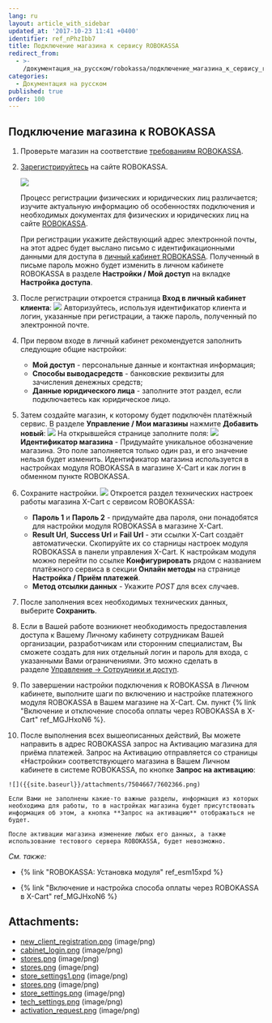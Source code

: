 ```yaml
---
lang: ru
layout: article_with_sidebar
updated_at: '2017-10-23 11:41 +0400'
identifier: ref_nPhzIbb7
title: Подключение магазина к сервису ROBOKASSA
redirect_from:
  - >-
    /документация_на_русском/robokassa/подключение_магазина_к_сервису_robokassa.html
categories:
  - Документация на русском
published: true
order: 100
---
```



## Подключение магазина к ROBOKASSA

1.  Проверьте магазин на соответствие [требованиям ROBOKASSA](https://www.robokassa.ru/ru/Requirements.aspx "Подключение магазина к сервису ROBOKASSA"). 
2.  [Зарегистрируйтесь](https://partner.robokassa.ru/Reg/Register?culture=ru) на сайте ROBOKASSA.

    ![]({{site.baseurl}}/attachments/7504667/7602358.png)

    
    Процесс регистрации физических и юридических лиц различается; изучите актуальную информацию об особенностях подключения и необходимых документах для физических и юридических лиц на сайте [ROBOKASSA](https://www.robokassa.ru/ru/Contract.aspx "Подключение магазина к сервису ROBOKASSA").
    
       
      При регистрации укажите действующий адрес электронной почты, на этот адрес будет выслано письмо c идентификационными данными для доступа в [личный кабинет ROBOKASSA](https://partner.robokassa.ru/Home/Index "Подключение магазина к сервису ROBOKASSA"). Полученный в письме пароль можно будет изменить в личном кабинете ROBOKASSA в разделе **Настройки / Мой доступ** на вкладке **Настройка доступа**.

3.  После регистрации откроется страница **Вход в личный кабинет клиента**:
    ![]({{site.baseurl}}/attachments/7504667/7602359.png)
    Авторизуйтесь, используя идентификатор клиента и логин, указанные при регистрации, а также пароль, полученный по электронной почте.
4.  При первом входе в личный кабинет рекомендуется заполнить следующие общие настройки:

    *   **Мой доступ** - персональные данные и контактная информация;
    *   **Способы выводасредств** - банковские реквизиты для зачисления денежных средств;
    *   **Данные юридического лица** - заполните этот раздел, если подключаетесь как юридическое лицо.
5.  Затем создайте магазин, к которому будет подключён платёжный сервис. В разделе **Управление / Мои магазины** нажмите **Добавить новый**:
    ![]({{site.baseurl}}/attachments/7504667/7602360.png)
    На открывшейся странице заполните поля:
    ![]({{site.baseurl}}/attachments/7504667/7602364.png)
    **Идентификатор магазина** - Придумайте уникальное обозначение магазина. Это поле заполняется только один раз, и его значение нельзя будет изменить. Идентификатор магазина используется в настройках модуля ROBOKASSA в магазине X-Cart и как логин в обменном пункте ROBOKASSA.
6.  Сохраните настройки.
    ![]({{site.baseurl}}/attachments/7504667/7602365.png)
    Откроется раздел технических настроек работы магазина X-Cart с сервисом ROBOKASSA: 
    *   **Пароль 1** и **Пароль 2** - придумайте два пароля, они понадобятся для настройки модуля ROBOKASSA в магазине X-Cart.
    *   **Result Url**, **Success Url** и **Fail Url** - эти ссылки X-Cart создаёт автоматически. Скопируйте их со старницы настроек модуля ROBOKASSA в панели управления X-Cart. К настройкам модуля можно перейти по ссылке **Конфигурировать** рядом с названием платёжного сервиса в секции **Онлайн методы** на странице **Настройка / Приём платежей**.
    *   **Метод отсылки данных** - Укажите _POST_ для всех случаев.
7.  После заполнения всех необходимых технических данных, выберите **Сохранить**.
8.  Если в Вашей работе возникнет необходимость предоставления доступа к Вашему Личному кабинету сотрудникам Вашей организации, разработчикам или сторонним специалистам, Вы сможете создать для них отдельный логин и пароль для входа, с указанными Вами ограничениями. Это можно сделать в разделе [Управление -> Сотрудники и доступ](https://partner.robokassa.ru/Workers "https://partner.robokassa.ru/Workers").
9.  По завершении настройки подключения к ROBOKASSA в Личном кабинете, выполните шаги по включению и настройке платежного модуля ROBOKASSA в Вашем магазине на X-Cart. См. пункт {% link "Включение и отключение способа оплаты через ROBOKASSA в X-Cart" ref_MGJHxoN6 %}.
10.  После выполнения всех вышеописанных действий, Вы можете направить в адрес ROBOKASSA запрос на Активацию магазина для приёма платежей. Запрос на Активацию отправляется со страницы «Настройки» соответствующего магазина в Вашем Личном кабинете в системе ROBOKASSA, по кнопке **Запрос на активацию**:

    ![]({{site.baseurl}}/attachments/7504667/7602366.png)

    Если Вами не заполнены какие-то важные разделы, информация из которых необходима для работы, то в настройках магазина будет присутствовать информация об этом, а кнопка **Запрос на активацию** отображаться не будет.

    После активации магазина изменение любых его данных, а также использование тестового сервера ROBOKASSA, будет невозможно.

_См. также:_

*   {% link "ROBOKASSA: Установка модуля" ref_esm15xpd %}

*   {% link "Включение и настройка способа оплаты через ROBOKASSA в X-Cart" ref_MGJHxoN6 %} 

## Attachments:

* [new_client_registration.png]({{site.baseurl}}/attachments/7504667/7602358.png) (image/png)
* [cabinet_login.png]({{site.baseurl}}/attachments/7504667/7602359.png) (image/png)
* [stores.png]({{site.baseurl}}/attachments/7504667/7602361.png) (image/png)
* [stores.png]({{site.baseurl}}/attachments/7504667/7602363.png) (image/png)
* [store_settings1.png]({{site.baseurl}}/attachments/7504667/7602362.png) (image/png)
* [stores.png]({{site.baseurl}}/attachments/7504667/7602360.png) (image/png)
* [store_settings.png]({{site.baseurl}}/attachments/7504667/7602364.png) (image/png)
* [tech_settings.png]({{site.baseurl}}/attachments/7504667/7602365.png) (image/png)
* [activation_request.png]({{site.baseurl}}/attachments/7504667/7602366.png) (image/png)
